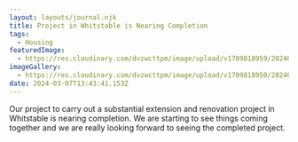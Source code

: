```yaml
---
layout: layouts/journal.njk
title: Project in Whitstable is Nearing Completion
tags:
  - Housing
featuredImage:
  - https://res.cloudinary.com/dvzwcttpm/image/upload/v1709818959/20240229_130002_tdfq1r.png
imageGallery:
  - https://res.cloudinary.com/dvzwcttpm/image/upload/v1709818950/20240229_131142_geixk3.jpg
date: 2024-03-07T13:43:41.153Z
---
```

Our project to carry out a substantial extension and renovation project in Whitstable is nearing completion. We are starting to see things coming together and we are really looking forward to seeing the completed project.